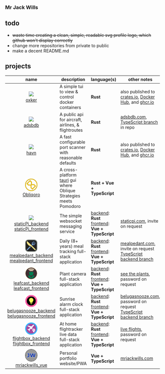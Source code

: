 ### Mr Jack Wills
## todo

+ ~~waste time creating a clean, simple, readable svg profile logo, which github won't display correctly~~
+ change more repositories from private to public
+ make a decent README.md

## projects

|name|description|language(s)|other notes|
|:---:|---|---|---|
|<a href='https://github.com/mrjackwills/oxker'><img src='https://github.com/mrjackwills/oxker/blob/main/.github/logo.svg' width='40px'><br> oxker </a>|A simple tui to view & control docker containers |<strong>Rust</strong>|also published to <a href='https://www.crates.io/crates/oxker' target='_blank' rel='noopener noreferrer'>crates.io</a>, <a href='https://hub.docker.com/r/mrjackwills/oxker' target='_blank' rel='noopener noreferrer'>Docker Hub</a>, and <a href='https://github.com/mrjackwills/oxker/pkgs/container/oxker' target='_blank' rel='noopener noreferrer'>ghcr.io</a>|
|<a href='https://github.com/mrjackwills/adsbdb'><img src='https://github.com/mrjackwills/adsbdb/blob/main/.github/logo.svg' width='40px'><br> adsbdb </a>|A public api for aircraft, airlines, & flightroutes |<strong>Rust</strong>|[adsbdb.com](https://adsbdb.com),<br>[TypeScript branch](https://github.com/mrjackwills/adsbdb/tree/typescript) in repo|
|<a href='https://github.com/mrjackwills/havn'><img src='https://github.com/mrjackwills/havn/blob/main/.github/logo.svg' width='40px'><br> havn </a>|A fast configurable port scanner with reasonable defaults|<strong>Rust</strong>|also published to <a href='https://www.crates.io/crates/havn' target='_blank' rel='noopener noreferrer'>crates.io</a>, <a href='https://hub.docker.com/r/mrjackwills/havn' target='_blank' rel='noopener noreferrer'>Docker Hub</a>, and <a href='https://github.com/mrjackwills/havn/pkgs/container/havn' target='_blank' rel='noopener noreferrer'>ghcr.io</a>|
|<a href='https://github.com/mrjackwills/obliqoro'><img src='https://github.com/mrjackwills/obliqoro/blob/main/.github/logo.svg' width='40px'><br> Obliqoro </a>|A cross-platform <a href='https://www.tauri.app/' target='_blank' rel='noopener noreferrer'>tauri</a> gui where Oblique Strategies meets Pomodoro|<strong>Rust + Vue + TypeScript</strong>| |
|<a href="#projects"><img src='https://github.com/mrjackwills/staticpi_backend/blob/main/.github/logo.svg' width='40px'></a><br>[staticPi_backend](https://github.com/mrjackwills/staticpi_backend)<br>[staticPi_frontend](https://github.com/mrjackwills/staticpi_vue)|The simple websocket messaging service|[backend](https://github.com/mrjackwills/staticpi_backend): <strong>Rust</strong><br>[frontend](https://github.com/mrjackwills/staticpi_vue): <strong>Vue + TypeScript</strong>| [staticpi.com](https://www.staticpi.com), invite on request |
|<a href="#projects"><img src='https://github.com/mrjackwills/mealpedant_api/blob/main/.github/logo.svg' width='40px'></a><br>[mealpedant_backend](https://github.com/mrjackwills/mealpedant_api)<br>[mealpedant_frontend](https://github.com/mrjackwills/mealpedant_vue)|Daily (8+ years) meal tracking full-stack application|[backend](https://github.com/mrjackwills/mealpedant_api): <strong>Rust</strong><br>[frontend](https://github.com/mrjackwills/mealpedant_vue): <strong>Vue + TypeScript</strong>|[mealpedant.com](https://www.mealpedant.com), invite on request<br>[TypeScript backend branch](https://github.com/mrjackwills/mealpedant_api/tree/typescript)|
|<a href="#projects"><img src='https://github.com/mrjackwills/leafcast_pi/blob/main/.github/logo.svg' width='40px'></a><br>[leafcast_backend](https://github.com/mrjackwills/leafcast_pi)<br>[leafcast_frontend](https://github.com/mrjackwills/leafcast_vue)|Plant camera full-stack application|[backend](https://github.com/mrjackwills/leafcast_pi): <strong>Rust</strong><br>[frontend](https://github.com/mrjackwills/leafcast_vue): <strong>Vue + TypeScript</strong>| [see the plants](https://plants.mrjackwills.com), password on request |
|<a href="#projects"><img src='https://github.com/mrjackwills/belugasnooze_pi/blob/main/.github/logo.svg' width='40px'></a><br>[belugasnooze_backend](https://github.com/mrjackwills/belugasnooze_pi)<br>[belugasnooze_frontend](https://github.com/mrjackwills/belugasnooze_vue)|Sunrise alarm clock full-stack application|[backend](https://github.com/mrjackwills/belugasnooze_pi): <strong>Rust</strong><br>[frontend](https://github.com/mrjackwills/belugasnooze_vue): <strong>Vue + TypeScript</strong>|[belugasnooze.com](https://www.belugasnooze.com), password on request<br>[TypeScript backend branch](https://github.com/mrjackwills/belugasnooze_pi/tree/typescript)|
|<a href="#projects"><img src='https://github.com/mrjackwills/flightbox_backend/blob/main/.github/logo.svg' width='40px'></a><br>[flightbox_backend](https://github.com/mrjackwills/flightbox_pi)<br>[flightbox_frontend](https://github.com/mrjackwills/flightbox_vue)|At home flightracker live data full-stack application|[backend](https://github.com/mrjackwills/flightbox_pi): <strong>Rust</strong><br>[frontend](https://github.com/mrjackwills/flightbox_vue): <strong>Vue + TypeScript</strong>|[live flights](https://flights.mrjackwills.com), password on request|
|<a href='https://github.com/mrjackwills/mrjackwills_vue'><img src='https://github.com/mrjackwills/mrjackwills_vue/blob/main/.github/logo.png' width='40px'><br> mrjackwills_vue</a>| Personal portfolio website/PWA |<strong>Vue + TypeScript</strong>|  [mrjackwills.com](https://www.mrjackwills.com) |


<a rel="me" href="https://hachyderm.io/@mrjackwills" target="_blank"></a>
